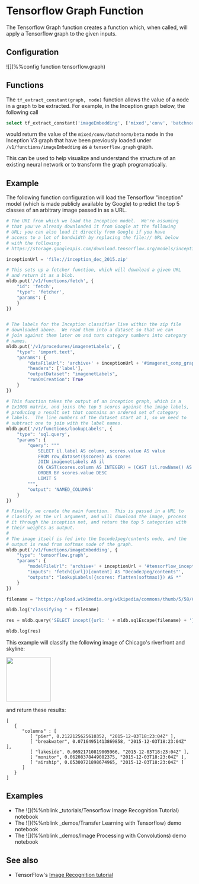 # Tensorflow Graph Function

The Tensorflow Graph function creates a function which, when called,
will apply a Tensorflow graph to the given inputs.

## Configuration

![](%%config function tensorflow.graph)


## Functions

The `tf_extract_constant(graph, node)` function allows the value of a node
in a graph to be extracted.  For example, in the Inception graph below,
the following call

```sql
select tf_extract_constant('imageEmbedding', ['mixed','conv', 'batchnorm', 'beta'])
```

would return the value of the `mixed/conv/batchnorm/beta` node in the
Inception V3 graph that have been previously loaded under
`/v1/functions/imageEmbedding` as a `tensorflow.graph` graph.

This can be used to help visualize and understand the structure of an
existing neural network or to transform the graph programatically.

## Example

The following function configuration will load the Tensorflow "inception"
model (which is made publicly available by Google) to predict the top 5
classes of an arbitrary image passed in as a URL.

```python
# The URI from which we load the Inception model.  We're assuming
# that you've already downloaded it from Google at the following
# URL; you can also load it directly from Google if you have
# access to a lot of bandwidth by replacing the file:// URL below
# with the following:
# https://storage.googleapis.com/download.tensorflow.org/models/inception_dec_2015.zip

inceptionUrl = 'file://inception_dec_2015.zip'

# This sets up a fetcher function, which will download a given URL
# and return it as a blob.
mldb.put('/v1/functions/fetch', {
    "id": 'fetch',
    "type": 'fetcher',
    "params": {
    }
})


# The labels for the Inception classifier live within the zip file
# downloaded above.  We read them into a dataset so that we can
# join against them later on and turn category numbers into category
# names.
mldb.put('/v1/procedures/imagenetLabels', {
    "type": 'import.text',
    "params": {
        "dataFileUrl": 'archive+' + inceptionUrl + '#imagenet_comp_graph_label_strings.txt',
        "headers": ['label'],
        "outputDataset": "imagenetLabels",
        "runOnCreation": True
    }
})

# This function takes the output of an inception graph, which is a
# 1x1008 matrix, and joins the top 5 scores against the image labels,
# producing a result set that contains an ordered set of category
# labels.  The line numbers of the dataset start at 1, so we need to
# subtract one to join with the label names.
mldb.put('/v1/functions/lookupLabels', {
    "type": 'sql.query',
    "params": {
        "query": """
            SELECT il.label AS column, scores.value AS value 
            FROM row_dataset($scores) AS scores 
            JOIN imagenetLabels AS il 
            ON CAST(scores.column AS INTEGER) = (CAST (il.rowName() AS INTEGER) - 1) 
            ORDER BY scores.value DESC 
            LIMIT 5
        """,
        "output": 'NAMED_COLUMNS'
    }
})

# Finally, we create the main function.  This is passed in a URL to
# classify as the url argument, and will download the image, process
# it through the inception net, and return the top 5 categories with
# their weights as output.
#
# The image itself is fed into the DecodeJpeg/contents node, and the
# output is read from softmax node of the graph.
mldb.put('/v1/functions/imageEmbedding', {
    "type": 'tensorflow.graph',
    "params": {
        "modelFileUrl": 'archive+' + inceptionUrl + '#tensorflow_inception_graph.pb',
        "inputs": 'fetch({url})[content] AS "DecodeJpeg/contents"',
        "outputs": "lookupLabels({scores: flatten(softmax)}) AS *"
    }
})

filename = "https://upload.wikimedia.org/wikipedia/commons/thumb/5/58/Calle_E_Monroe_St%2C_Chicago%2C_Illinois%2C_Estados_Unidos%2C_2012-10-20%2C_DD_04.jpg/560px-Calle_E_Monroe_St%2C_Chicago%2C_Illinois%2C_Estados_Unidos%2C_2012-10-20%2C_DD_04.jpg"

mldb.log("classifying " + filename)

res = mldb.query('SELECT incept({url: ' + mldb.sqlEscape(filename) + '})[output] AS *')

mldb.log(res)
```

This example will classify the following image of Chicago's riverfront and skyline:

<img src="https://upload.wikimedia.org/wikipedia/commons/thumb/5/58/Calle_E_Monroe_St%2C_Chicago%2C_Illinois%2C_Estados_Unidos%2C_2012-10-20%2C_DD_04.jpg/560px-Calle_E_Monroe_St%2C_Chicago%2C_Illinois%2C_Estados_Unidos%2C_2012-10-20%2C_DD_04.jpg" width=120></img>

and return these results:

```
[
   {
      "columns" : [
         [ "pier", 0.2122125625610352, "2015-12-03T18:23:04Z" ],
         [ "breakwater", 0.07164951413869858, "2015-12-03T18:23:04Z" ],
         [ "lakeside", 0.06921710819005966, "2015-12-03T18:23:04Z" ],
         [ "monitor", 0.06208378449082375, "2015-12-03T18:23:04Z" ],
         [ "airship", 0.05300721898674965, "2015-12-03T18:23:04Z" ]
      ]
   }
]
```

## Examples

* The ![](%%nblink _tutorials/Tensorflow Image Recognition Tutorial) notebook
* The ![](%%nblink _demos/Transfer Learning with Tensorflow) demo notebook
* The ![](%%nblink _demos/Image Processing with Convolutions) demo notebook

## See also

* TensorFlow's [Image Recognition tutorial](https://www.tensorflow.org/versions/r0.7/tutorials/image_recognition/index.html)
